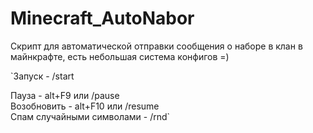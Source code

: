 # Minecraft_AutoNabor
Скрипт для автоматической отправки сообщения о наборе в клан в майнкрафте, есть небольшая система конфигов =)

`Запуск - /start  <br/>  

Пауза - alt+F9 или /pause<br/>
Возобновить - alt+F10 или /resume<br/>
Спам случайными символами - /rnd`
